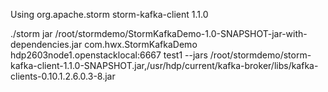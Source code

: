 Using 
 <dependency>
          <groupId>org.apache.storm</groupId>
          <artifactId>storm-kafka-client</artifactId>
          <version>1.1.0</version>
      </dependency>


./storm jar /root/stormdemo/StormKafkaDemo-1.0-SNAPSHOT-jar-with-dependencies.jar  com.hwx.StormKafkaDemo hdp2603node1.openstacklocal:6667 test1 --jars /root/stormdemo/storm-kafka-client-1.1.0-SNAPSHOT.jar,/usr/hdp/current/kafka-broker/libs/kafka-clients-0.10.1.2.6.0.3-8.jar
